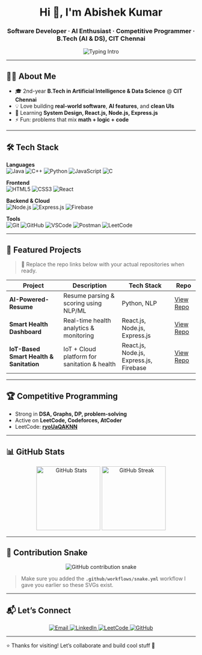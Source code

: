 <!-- Header -->
<h1 align="center">Hi 👋, I'm Abishek Kumar</h1>
<h3 align="center">Software Developer · AI Enthusiast · Competitive Programmer · B.Tech (AI & DS), CIT Chennai</h3>

<!-- Typing banner -->
<p align="center">
  <img
    src="https://readme-typing-svg.demolab.com?font=Fira+Code&weight=600&pause=1000&center=true&vCenter=true&width=700&lines=Software+Developer;AI+Enthusiast;Competitive+Programmer;Full+Stack+%28MERN+%2B+Firebase%29;2nd+Year+B.Tech+%40+CIT+Chennai"
    alt="Typing Intro"
  />
</p>

---

## 👨‍💻 About Me
- 🎓 2nd-year **B.Tech in Artificial Intelligence & Data Science** @ **CIT Chennai**
- 💡 Love building **real-world software**, **AI features**, and **clean UIs**
- 🌱 Learning **System Design, React.js, Node.js, Express.js**
- ⚡ Fun: problems that mix **math + logic + code**

---

## 🛠️ Tech Stack

**Languages**  
![Java](https://img.shields.io/badge/Java-ED8B00?style=for-the-badge&logo=openjdk&logoColor=white)
![C++](https://img.shields.io/badge/C++-00599C?style=for-the-badge&logo=c%2B%2B&logoColor=white)
![Python](https://img.shields.io/badge/Python-14354C?style=for-the-badge&logo=python&logoColor=white)
![JavaScript](https://img.shields.io/badge/JavaScript-F7DF1E?style=for-the-badge&logo=javascript&logoColor=000)
![C](https://img.shields.io/badge/C-00599C?style=for-the-badge&logo=c&logoColor=white)

**Frontend**  
![HTML5](https://img.shields.io/badge/HTML5-E34F26?style=for-the-badge&logo=html5&logoColor=white)
![CSS3](https://img.shields.io/badge/CSS3-1572B6?style=for-the-badge&logo=css3&logoColor=white)
![React](https://img.shields.io/badge/React-20232A?style=for-the-badge&logo=react&logoColor=61DAFB)

**Backend & Cloud**  
![Node.js](https://img.shields.io/badge/Node.js-339933?style=for-the-badge&logo=node.js&logoColor=white)
![Express.js](https://img.shields.io/badge/Express.js-000000?style=for-the-badge&logo=express&logoColor=white)
![Firebase](https://img.shields.io/badge/Firebase-FFCA28?style=for-the-badge&logo=firebase&logoColor=000)

**Tools**  
![Git](https://img.shields.io/badge/Git-F05032?style=for-the-badge&logo=git&logoColor=white)
![GitHub](https://img.shields.io/badge/GitHub-181717?style=for-the-badge&logo=github&logoColor=white)
![VSCode](https://img.shields.io/badge/VS%20Code-0078D7?style=for-the-badge&logo=visual-studio-code&logoColor=white)
![Postman](https://img.shields.io/badge/Postman-FF6C37?style=for-the-badge&logo=postman&logoColor=white)
![LeetCode](https://img.shields.io/badge/LeetCode-FFA116?style=for-the-badge&logo=leetcode&logoColor=000)

---

## 📂 Featured Projects

> 🔗 Replace the repo links below with your actual repositories when ready.

| Project | Description | Tech Stack | Repo |
|---|---|---|---|
| **AI-Powered-Resume** | Resume parsing & scoring using NLP/ML | Python, NLP | [View Repo](https://github.com/Abishek-kk/AI-Powered-Resume) |
| **Smart Health Dashboard** | Real-time health analytics & monitoring | React.js, Node.js, Express.js | [View Repo](https://github.com/Abishek-kk/Smart-Health-Dashboard) |
| **IoT-Based Smart Health & Sanitation** | IoT + Cloud platform for sanitation & health | React.js, Node.js, Express.js, Firebase | [View Repo](https://github.com/Abishek-kk/IoT-Health-Sanitation) |

---

## 🏆 Competitive Programming
- Strong in **DSA, Graphs, DP, problem-solving**
- Active on **LeetCode, Codeforces, AtCoder**
- LeetCode: **[ryoUaQAKNN](https://leetcode.com/u/ryoUaQAKNN/)**

---

## 📊 GitHub Stats
<p align="center">
  <img src="https://github-readme-stats.vercel.app/api?username=Abishek-kk&show_icons=true&theme=radical" alt="GitHub Stats" height="170">
  <img src="https://github-readme-streak-stats.herokuapp.com?user=Abishek-kk&theme=radical" alt="GitHub Streak" height="170">
</p>



---

## 🐍 Contribution Snake

<p align="center">
  <picture>
    <source media="(prefers-color-scheme: dark)" srcset="https://raw.githubusercontent.com/Abishek-kk/Abishek-kk/output/github-contribution-grid-snake-dark.svg" />
    <img alt="GitHub contribution snake" src="https://raw.githubusercontent.com/Abishek-kk/Abishek-kk/output/github-contribution-grid-snake.svg" />
  </picture>
</p>

> Make sure you added the **`.github/workflows/snake.yml`** workflow I gave you earlier so these SVGs exist.

---
## 📬 Let’s Connect  

<p align="center">
  <a href="mailto:abishekkumar548709@gmail.com">
    <img src="https://img.shields.io/badge/Gmail-D14836?style=for-the-badge&logo=gmail&logoColor=white" alt="Email"/>
  </a>
  <a href="https://www.linkedin.com/in/abishek-k-4b8416326/">
    <img src="https://img.shields.io/badge/LinkedIn-0A66C2?style=for-the-badge&logo=linkedin&logoColor=white" alt="LinkedIn"/>
  </a>
  <a href="https://leetcode.com/u/ryoUaQAKNN/">
    <img src="https://img.shields.io/badge/LeetCode-FFA116?style=for-the-badge&logo=leetcode&logoColor=black" alt="LeetCode"/>
  </a>
  <a href="https://github.com/Abishek-kk">
    <img src="https://img.shields.io/badge/GitHub-181717?style=for-the-badge&logo=github&logoColor=white" alt="GitHub"/>
  </a>
</p>

---

⭐️ Thanks for visiting! Let’s collaborate and build cool stuff 🚀



